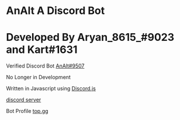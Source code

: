 # AnAlt A Discord Bot
# Developed By Aryan_8615_#9023 and Kart#1631

Verified Discord Bot [AnAlt#9507](https://discord.com/api/oauth2/authorize?client_id=780294659977117718&permissions=260117621879&scope=applications.commands%20bot)

No Longer in Development

Written in Javascript using [Discord.js](https://github.com/discordjs/discord.js)

[discord server](https://discord.gg/2YJxNtmpAd)

Bot Profile [top.gg](https://top.gg/bot/780294659977117718)


